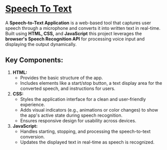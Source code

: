 <h1>
  <a href="https://akshat0502.github.io/Speech-To-Text/">Speech To Text</a>
</h1>
<p>
  A <b>Speech-to-Text Application</b> is a web-based tool that captures user speech through a microphone and converts it into written text in real-time. Built using  <b>HTML, CSS,</b> and <b>JavaScript</b> this project leverages the <b>browser's Speech Recognition API</b> for processing voice input and displaying the output dynamically.
</p>
<h2>Key Components:</h2>
<ol>
  <li><b>HTML:</b>
    <ul>
      <li>Provides the basic structure of the app.</li>
      <li>Includes elements like a start/stop button, a text display area for the converted speech, and instructions for users.</li>
    </ul>
  </li>
  <li><b>CSS:</b>
    <ul>
      <li>Styles the application interface for a clean and user-friendly experience.</li>
      <li>Adds visual indicators (e.g., animations or color changes) to show the app's active state during speech recognition.</li>
      <li>Ensures responsive design for usability across devices.</li>
    </ul>
  </li>
  <li><b>JavaScript:</b>
    <ul>
      <li>Handles starting, stopping, and processing the speech-to-text conversion.</li>
      <li>Updates the displayed text in real-time as speech is recognized.</li>
    </ul>
  </li>
</ol>

